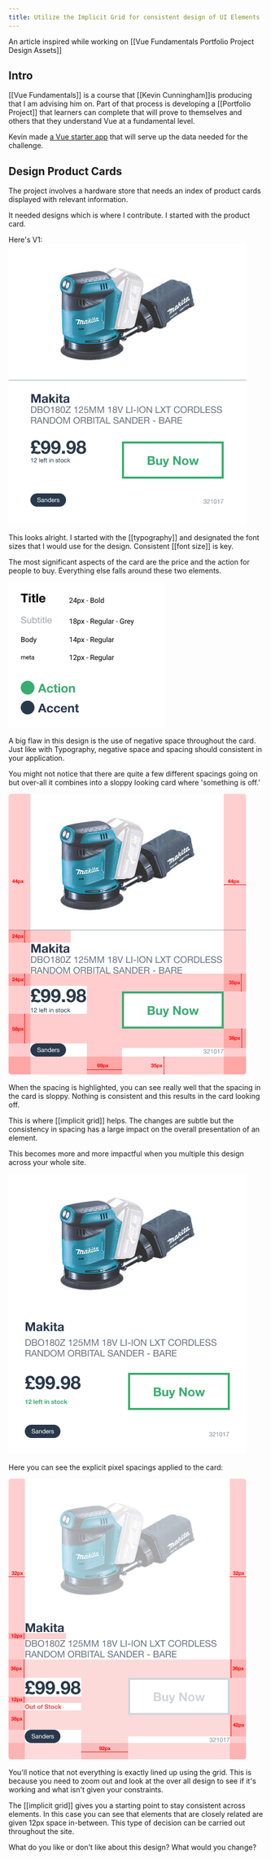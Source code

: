```yaml
---
title: Utilize the Implicit Grid for consistent design of UI Elements
---
```


An article inspired while working on 
[[Vue Fundamentals Portfolio Project Design Assets]]

## Intro
[[Vue Fundamentals]] is a course that [[Kevin Cunningham]]is producing that I am advising him on. Part of that process is developing a [[Portfolio Project]] that learners can complete that will prove to themselves and others that they understand Vue at a fundamental level.

Kevin made [a Vue starter app](https://github.com/doingandlearning/vue-fundamentals-challenge) that will serve up the data needed for the challenge.

## Design Product Cards
The project involves a hardware store that needs an index of product cards displayed with relevant information.

It needed designs which is where I contribute. I started with the product card.

Here's V1: 
![first version of the product card](./product-card-old.png)

This looks alright. I started with the [[typography]] and designated the font sizes that I would use for the design. Consistent [[font size]] is key. 

The most significant aspects of the card are the price and the action for people to buy. Everything else falls around these two elements.

![typography definitions for the Vue Project](./vue-fundamentals-typography.png)

A big flaw in this design is the use of negative space throughout the card. Just like with Typography, negative space and spacing should consistent in your application.

You might not notice that there are quite a few different spacings going on but over-all it combines into a sloppy looking card where 'something is off.'

![Spacing highlighted in the product card](./product-card-spacing.png)

When the spacing is highlighted, you can see really well that the spacing in the card is sloppy. Nothing is consistent and this results in the card looking off.

This is where [[implicit grid]] helps. The changes are subtle but the consistency in spacing has a large impact on the overall presentation of an element.

This becomes more and more impactful when you multiple this design across your whole site.

![implicit grid applied](./product-card-detail.png)


Here you can see the explicit pixel spacings applied to the card:


![implicit grid applied to card with spacing shown](./product-card-detail-spacing.png)

You'll notice that not everything is exactly lined up using the grid. This is because you need to zoom out and look at the over all design to see if it's working and what isn't given your constraints.

The [[implicit grid]] gives you a starting point to stay consistent across elements. In this case you can see that elements that are closely related are given 12px space in-between. This type of decision can be carried out throughout the site.

What do you like or don't like about this design? What would you change?